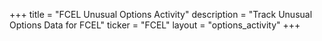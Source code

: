 +++
title = "FCEL Unusual Options Activity"
description = "Track Unusual Options Data for FCEL"
ticker = "FCEL"
layout = "options_activity"
+++

